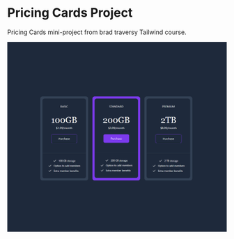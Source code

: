 # Pricing Cards Project

Pricing Cards mini-project from brad traversy Tailwind course.

![Alt text](images/pricing-cards.png)
